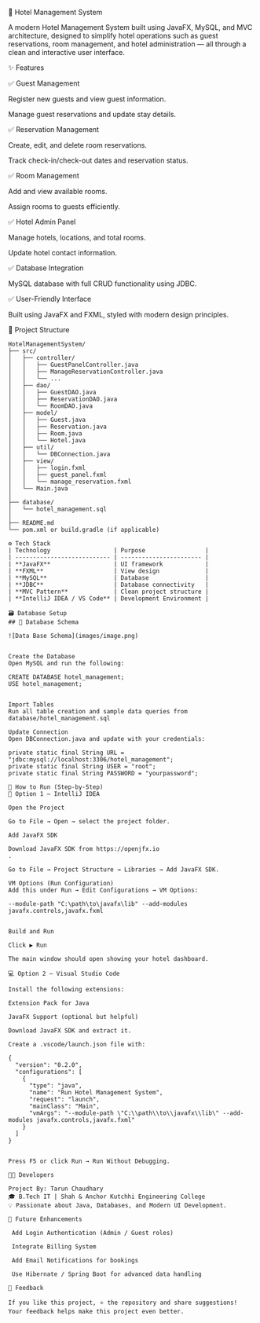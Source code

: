 🏨 Hotel Management System

A modern Hotel Management System built using JavaFX, MySQL, and MVC architecture, designed to simplify hotel operations such as guest reservations, room management, and hotel administration — all through a clean and interactive user interface.

✨ Features

✅ Guest Management

Register new guests and view guest information.

Manage guest reservations and update stay details.

✅ Reservation Management

Create, edit, and delete room reservations.

Track check-in/check-out dates and reservation status.

✅ Room Management

Add and view available rooms.

Assign rooms to guests efficiently.

✅ Hotel Admin Panel

Manage hotels, locations, and total rooms.

Update hotel contact information.

✅ Database Integration

MySQL database with full CRUD functionality using JDBC.

✅ User-Friendly Interface

Built using JavaFX and FXML, styled with modern design principles.


🧩 Project Structure
```text
HotelManagementSystem/
├── src/
│   ├── controller/
│   │   ├── GuestPanelController.java
│   │   ├── ManageReservationController.java
│   │   └── ...
│   ├── dao/
│   │   ├── GuestDAO.java
│   │   ├── ReservationDAO.java
│   │   └── RoomDAO.java
│   ├── model/
│   │   ├── Guest.java
│   │   ├── Reservation.java
│   │   ├── Room.java
│   │   └── Hotel.java
│   ├── util/
│   │   └── DBConnection.java
│   ├── view/
│   │   ├── login.fxml
│   │   ├── guest_panel.fxml
│   │   └── manage_reservation.fxml
│   └── Main.java
│
├── database/
│   └── hotel_management.sql
│
├── README.md
└── pom.xml or build.gradle (if applicable)

⚙️ Tech Stack
| Technology                  | Purpose                 |
| --------------------------- | ----------------------- |
| **JavaFX**                  | UI framework            |
| **FXML**                    | View design             |
| **MySQL**                   | Database                |
| **JDBC**                    | Database connectivity   |
| **MVC Pattern**             | Clean project structure |
| **IntelliJ IDEA / VS Code** | Development Environment |

🗃️ Database Setup
## 📸 Database Schema

![Data Base Schema](images/image.png)


Create the Database
Open MySQL and run the following:

CREATE DATABASE hotel_management;
USE hotel_management;


Import Tables
Run all table creation and sample data queries from
database/hotel_management.sql

Update Connection
Open DBConnection.java and update with your credentials:

private static final String URL = "jdbc:mysql://localhost:3306/hotel_management";
private static final String USER = "root";
private static final String PASSWORD = "yourpassword";

🧠 How to Run (Step-by-Step)
🧩 Option 1 — IntelliJ IDEA

Open the Project

Go to File → Open → select the project folder.

Add JavaFX SDK

Download JavaFX SDK from https://openjfx.io
.

Go to File → Project Structure → Libraries → Add JavaFX SDK.

VM Options (Run Configuration)
Add this under Run → Edit Configurations → VM Options:

--module-path "C:\path\to\javafx\lib" --add-modules javafx.controls,javafx.fxml


Build and Run

Click ▶ Run

The main window should open showing your hotel dashboard.

💻 Option 2 — Visual Studio Code

Install the following extensions:

Extension Pack for Java

JavaFX Support (optional but helpful)

Download JavaFX SDK and extract it.

Create a .vscode/launch.json file with:

{
  "version": "0.2.0",
  "configurations": [
    {
      "type": "java",
      "name": "Run Hotel Management System",
      "request": "launch",
      "mainClass": "Main",
      "vmArgs": "--module-path \"C:\\path\\to\\javafx\\lib\" --add-modules javafx.controls,javafx.fxml"
    }
  ]
}


Press F5 or click Run → Run Without Debugging.

🧑‍💻 Developers

Project By: Tarun Chaudhary
🎓 B.Tech IT | Shah & Anchor Kutchhi Engineering College
💡 Passionate about Java, Databases, and Modern UI Development.

🚀 Future Enhancements

 Add Login Authentication (Admin / Guest roles)

 Integrate Billing System

 Add Email Notifications for bookings

 Use Hibernate / Spring Boot for advanced data handling

💬 Feedback

If you like this project, ⭐ the repository and share suggestions!
Your feedback helps make this project even better.